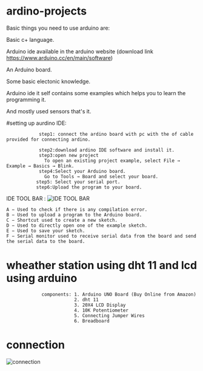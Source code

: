 # ardino-projects
Basic things you need to use arduino are:

Basic c+ language.

Arduino ide available in the arduino website (download link https://www.arduino.cc/en/main/software)

An Arduino board.

Some basic electonic knowledge.

Arduino ide it self contains some examples which helps you to learn the programming it.

And mostly used sensors that's it.


#setting up aurdino IDE:

                step1: connect the ardino board with pc with the of cable provided for connecting ardino.
                
                step2:download ardino IDE software and install it.
                step3:open new project
                  To open an existing project example, select File → Example → Basics → Blink.
                step4:Select your Arduino board.
                  Go to Tools → Board and select your board.
               step5: Select your serial port.
               step6:Upload the program to your board.
               
  IDE TOOL BAR :
![IDE TOOL BAR](https://www.tutorialspoint.com/arduino/images/upload_program.jpg)

    A − Used to check if there is any compilation error.
    B − Used to upload a program to the Arduino board.
    C − Shortcut used to create a new sketch.
    D − Used to directly open one of the example sketch.
    E − Used to save your sketch.
    F − Serial monitor used to receive serial data from the board and send the serial data to the board.
    
    
    
    
  # wheather station using dht 11 and lcd using arduino
                 components: 1. Arduino UNO Board (Buy Online from Amazon)
                             2. dht 11
                             3. 20X4 LCD Display 
                             4. 10K Potentiometer 
                             5. Connecting Jumper Wires
                             6. Breadboard
                             
 # connection     
 ![connection](file:///C:/Users/Acer/Pictures/Screenshots/Screenshot%20(310).png)
 
 
                             

